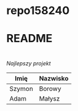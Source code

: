 # repo158240

# README <h1> 
  
  *Najlepszy projekt*
  
  
  Imię | Nazwisko
------------ | -------------
Szymon | Borowy
Adam | Małysz
